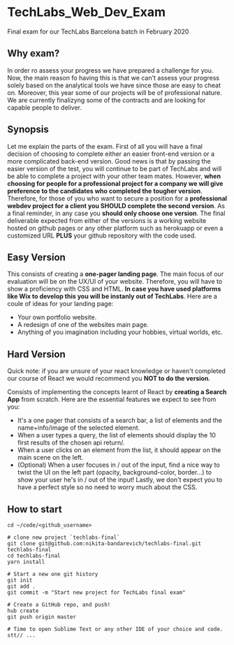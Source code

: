 # TechLabs_Web_Dev_Exam
Final exam for our TechLabs Barcelona batch in February 2020

## Why exam?
In order ro assess your progress we have prepared a challenge for you. Now, the main reason fo having this is that we can't assess your progress solely based on the analytical tools we have since those are easy to cheat on. Moreover, this year some of our projects will be of professional nature. We are currently finalizyng some of the contracts and are looking for capable people to deliver. 

## Synopsis
Let me explain the parts of the exam. First of all you will have a final decision of choosing to complete either an easier front-end version or a more complicated back-end version. Good news is that by passing the easier version of the test, you will continue to be part of TechLabs and will be able to complete a project with your other team mates. However, **when choosing for people for a professional project for a company we will give preference to the candidates who completed the tougher version**. Therefore, for those of you who want to secure a position for a **professional webdev project for a client you SHOULD complete the second version**. As a final reminder, in any case you **should only choose one version**. The final deliverable expected from either of the versions is a working website hosted on github pages or any other platform such as herokuapp or even a customized URL **PLUS** your github repository with the code used. 

## Easy Version 
This consists of creating a **one-pager landing page**. The main focus of our evaluation will be on the UX/UI of your website. Therefore, you will have to show a proficiency with CSS and HTML. **In case you have used platforms like Wix to develop this you will be instanly out of TechLabs**. Here are a coule of ideas for your landing page:
- Your own portfolio website.
- A redesign of one of the websites main page.
- Anything of you imagination including your hobbies, virtual worlds, etc. 

## Hard Version
Quick note: if you are unsure of your react knowledge or haven't completed our course of React we would recommend you **NOT to do the version**.

Consists of implementing the concepts learnt of React by **creating a Search App** from scratch. Here are the essential features we expect to see from you:
- It's a one pager that consists of a search bar, a list of elements and the name+info/image of the selected element. 
- When a user types a query, the list of elements should display the 10 first results of the chosen api return/.
- When a user clicks on an element from the list, it should appear on the main scene on the left.
- (Optional) When a user focuses in / out of the input, find a nice way to twist the UI on the left part (opacity, background-color, border...) to show your user he's in / out of the input!
Lastly, we don't expect you to have a perfect style so no need to worry much about the CSS. 

## How to start 
``` 
cd ~/code/<github_username>

# clone new project `techlabs-final`
git clone git@github.com:nikita-bandarevich/techlabs-final.git techlabs-final
cd techlabs-final
yarn install

# Start a new one git history
git init
git add .
git commit -m "Start new project for TechLabs final exam"

# Create a GitHub repo, and push!
hub create
git push origin master

# Time to open Sublime Text or any other IDE of your choice and code.
stt// ... 
```
